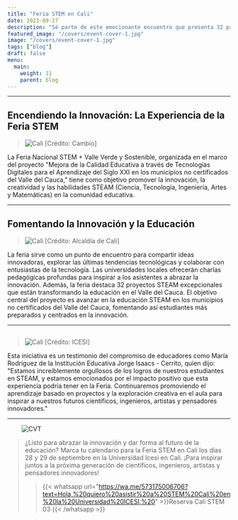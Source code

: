 ```yaml
---
title: "Feria STEM en Cali"
date: 2023-09-27
description: "Sé parte de este emocionante encuentro que presenta 32 proyectos STEAM innovadores y ofrece charlas inspiradoras de universidades locales en ICESI STEM Cali 2023."
featured_image: "/covers/event-cover-1.jpg"
image: "/covers/event-cover-1.jpg"
tags: ["blog"]
draft: false
menu:
  main:
    weight: 11
    parent: blog
---
```


---

## Encendiendo la Innovación: La Experiencia de la Feria STEM

> ![Cali](/images/events-entry-1.jpg) [Crédito: Cambio]

La Feria Nacional STEM + Valle Verde y Sostenible, organizada en el marco del proyecto "Mejora de la Calidad Educativa a través de Tecnologías Digitales para el Aprendizaje del Siglo XXI en los municipios no certificados del Valle del Cauca," tiene como objetivo promover la innovación, la creatividad y las habilidades STEAM (Ciencia, Tecnología, Ingeniería, Artes y Matemáticas) en la comunidad educativa.

---

## Fomentando la Innovación y la Educación

> ![Cali](/images/events-entry-2.jpg) [Crédito: Alcaldía de Cali]

La feria sirve como un punto de encuentro para compartir ideas innovadoras, explorar las últimas tendencias tecnológicas y colaborar con entusiastas de la tecnología. Las universidades locales ofrecerán charlas pedagógicas profundas para inspirar a los asistentes a abrazar la innovación. Además, la feria destaca 32 proyectos STEAM excepcionales que están transformando la educación en el Valle del Cauca. El objetivo central del proyecto es avanzar en la educación STEAM en los municipios no certificados del Valle del Cauca, fomentando así estudiantes más preparados y centrados en la innovación.

---

##

> ![Cali](/images/events-entry-3.jpeg) [Crédito: ICESI]

Esta iniciativa es un testimonio del compromiso de educadores como María Rodríguez de la Institución Educativa Jorge Isaacs - Cerrito, quien dijo: "Estamos increíblemente orgullosos de los logros de nuestros estudiantes en STEAM, y estamos emocionados por el impacto positivo que esta experiencia podría tener en la Feria. Continuaremos promoviendo el aprendizaje basado en proyectos y la exploración creativa en el aula para inspirar a nuestros futuros científicos, ingenieros, artistas y pensadores innovadores."

---

&nbsp;&nbsp;&nbsp;&nbsp;&nbsp;&nbsp;&nbsp;&nbsp;![CVT](/logos/logo-trans-quarter.png)

> ¿Listo para abrazar la innovación y dar forma al futuro de la educación? Marca tu calendario para la Feria STEM en Cali los días 28 y 29 de septiembre en la Universidad Icesi en Cali. ¡Para inspirar juntos a la próxima generación de científicos, ingenieros, artistas y pensadores innovadores!
>
> > {{< whatsapp url="https://wa.me/573175006706?text=Hola,%20quiero%20asistir%20a%20STEM%20Cali%20en%20la%20Universidad%20ICESI,%20" >}}Reserva Cali STEM 03 {{< /whatsapp >}}
